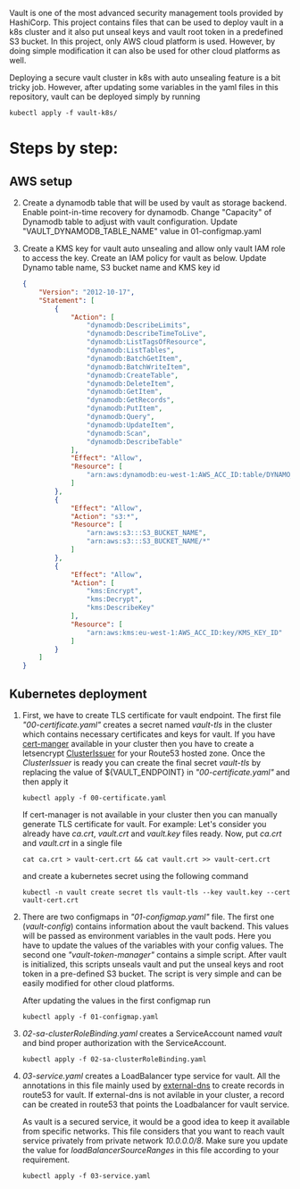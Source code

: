 Vault is one of the most advanced security management tools provided by HashiCorp. This 
project contains files that can be used to deploy vault in a k8s cluster and it also put
unseal keys and vault root token in a predefined S3 bucket. In this project, only AWS 
cloud platform is used. However, by doing simple modification it can also
be used for other cloud platforms as well. 

Deploying a secure vault cluster in k8s with auto unsealing feature is a bit tricky job. 
However, after updating some variables in the yaml files in this repository, vault can be deployed simply by running

```kubectl apply -f vault-k8s/``` 

Steps by step:
===============

AWS setup 
---------

2. Create a dynamodb table that will be used by vault as storage backend. Enable point-in-time 
   recovery for dynamodb. Change "Capacity" of Dynamodb table to adjust with vault configuration. 
   Update "VAULT_DYNAMODB_TABLE_NAME" value in 01-configmap.yaml
   
3. Create a KMS key for vault auto unsealing and allow only vault IAM role to access the key.
   Create an IAM policy for vault as below. Update Dynamo table name, S3 bucket name and KMS key id


    ```json
    {
        "Version": "2012-10-17",
        "Statement": [
            {
                "Action": [
                    "dynamodb:DescribeLimits",
                    "dynamodb:DescribeTimeToLive",
                    "dynamodb:ListTagsOfResource",
                    "dynamodb:ListTables",
                    "dynamodb:BatchGetItem",
                    "dynamodb:BatchWriteItem",
                    "dynamodb:CreateTable",
                    "dynamodb:DeleteItem",
                    "dynamodb:GetItem",
                    "dynamodb:GetRecords",
                    "dynamodb:PutItem",
                    "dynamodb:Query",
                    "dynamodb:UpdateItem",
                    "dynamodb:Scan",
                    "dynamodb:DescribeTable"
                ],
                "Effect": "Allow",
                "Resource": [
                    "arn:aws:dynamodb:eu-west-1:AWS_ACC_ID:table/DYNAMO_TABLE_NAME"
                ]
            },
            {
                "Effect": "Allow",
                "Action": "s3:*",
                "Resource": [
                    "arn:aws:s3:::S3_BUCKET_NAME",
                    "arn:aws:s3:::S3_BUCKET_NAME/*"
                ]
            },
            {
                "Effect": "Allow",
                "Action": [
                    "kms:Encrypt",
                    "kms:Decrypt",
                    "kms:DescribeKey"
                ],
                "Resource": [
                    "arn:aws:kms:eu-west-1:AWS_ACC_ID:key/KMS_KEY_ID"
                ]
            }
        ]
    }
    ```



Kubernetes deployment 
----------------------

1. First, we have to create TLS certificate for vault endpoint. The first file 
*"00-certificate.yaml"* creates a secret named *vault-tls* in the cluster which contains
necessary certificates and keys for vault. If you have [cert-manger](https://github.com/jetstack/cert-manager) 
available in your cluster then you have to create a letsencrypt [ClusterIssuer](https://docs.cert-manager.io/en/latest/reference/clusterissuers.html)
for your Route53 hosted zone. Once the *ClusterIssuer* is ready you can create the
final secret *vault-tls* by replacing the value of ${VAULT_ENDPOINT} in *"00-certificate.yaml"*
and then apply it 

   ```kubectl apply -f 00-certificate.yaml```

    If cert-manager is not available in your cluster then you can manually generate TLS certificate
for vault. For example: Let's consider you already have *ca.crt*, *vault.crt* and *vault.key* files ready. Now, 
put *ca.crt* and *vault.crt* in a single file 

    `cat ca.crt > vault-cert.crt && cat vault.crt >> vault-cert.crt`

    and create a kubernetes secret using the following command 

    `kubectl -n vault create secret tls vault-tls --key vault.key --cert vault-cert.crt`

2. There are two configmaps in *"01-configmap.yaml"* file. The first one (*vault-config*) 
contains information about the vault backend. This values will be passed as environment variables 
in the vault pods. Here you have to update the values of the variables with your config values. 
The second one *"vault-token-manager"* contains a simple script. After vault is initialized, this 
scripts unseals vault and put the unseal keys and root token in a pre-defined S3 bucket. The script is 
very simple and can be easily modified for other cloud platforms. 

    After updating the values in the first configmap run

    ```kubectl apply -f 01-configmap.yaml```
    
3. *02-sa-clusterRoleBinding.yaml* creates a ServiceAccount named *vault* and bind proper authorization with 
the ServiceAccount. 

    ```kubectl apply -f 02-sa-clusterRoleBinding.yaml```

4. *03-service.yaml* creates a LoadBalancer type service for vault. All the annotations in this 
file mainly used by [external-dns](https://github.com/kubernetes-incubator/external-dns) to create records 
in route53 for vault. If external-dns is not avilable in your cluster, a record can be created in route53 
that points the Loadbalancer for vault service.

    As vault is a secured service, it would be a good idea to keep it available from specific networks. This file 
    considers that you want to reach vault service privately from private network *10.0.0.0/8*. Make sure you update
    the value for *loadBalancerSourceRanges* in this file according to your requirement. 
    
    ```kubectl apply -f 03-service.yaml```
